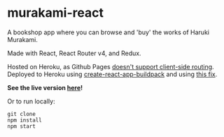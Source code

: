 # murakami-react

A bookshop app where you can browse and 'buy' the works of Haruki Murakami.  

Made with React, React Router v4, and Redux.

Hosted on Heroku, as Github Pages [doesn't support client-side routing](https://github.com/facebookincubator/create-react-app/blob/master/packages/react-scripts/template/README.md#deployment).
Deployed to Heroku using [create-react-app-buildpack](https://github.com/mars/create-react-app-buildpack) and using
[this fix](https://www.darraghoriordan.com/2017/04/30/create-react-app-react-router-and-heroku-the-404-gotcha/).

**See the live version [here](https://murakami-react.herokuapp.com/)!**

Or to run locally:

```
git clone  
npm install  
npm start  
```
